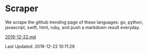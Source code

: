# Scraper

We scrape the github trending page of these languages: go, python, javascript, swift, html, ruby, and push a markdown result everyday.

[2019-12-22.md](https://github.com/henson/Scraper/blob/master/2019-12-22.md)

Last Updated: 2019-12-22 10:11:29